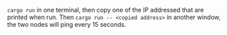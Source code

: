 
`cargo run` in one terminal, then copy one of the IP addressed that are printed when run. Then `cargo run -- <copied address>` in another window, the two nodes will ping every 15 seconds.
